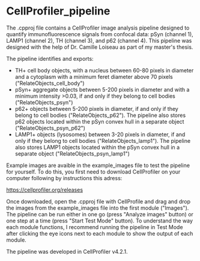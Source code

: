 # CellProfiler_pipeline

The .cpproj file contains a CellProfiler image analysis pipeline designed to quantify immunofluorescence signals from confocal data: pSyn (channel 1), LAMP1 (channel 2), TH (channel 3), and p62 (channel 4). This pipeline was designed with the help of Dr. Camille Loiseau as part of my master's thesis.

The pipeline identifies and exports:
- TH+ cell body objects, with a nucleus between 60-80 pixels in diameter and a cytoplasm with a minimum feret diameter above 70 pixels ("RelateObjects_cell_body")
- pSyn+ aggregate objects between 5-200 pixels in diameter and with a minimum intensity >0.03, if and only if they belong to cell bodies ("RelateObjects_psyn")
- p62+ objects between 5-200 pixels in diameter, if and only if they belong to cell bodies ("RelateObjects_p62"). The pipeline also stores p62 objects located within the pSyn convex hull in a separate object ("RelateObjects_psyn_p62") 
- LAMP1+ objects (lysosomes) between 3-20 pixels in diameter, if and only if they belong to cell bodies ("RelateObjects_lamp1"). The pipeline also stores LAMP1 objects located within the pSyn convex hull in a separate object ("RelateObjects_psyn_lamp1")

Example images are avaible in the example_images file to test the pipeline for yourself. To do this, you first need to download CellProfiler on your computer following by instructions this adress: 

https://cellprofiler.org/releases

Once downloaded, open the .cpproj file with CellProfile and drag and drop the images from the example_images file into the first module ("Images"). The pipeline can be run either in one go (press "Analyze images" button) or one step at a time (press "Start Test Mode" button). To understand the way each module functions, I recommend running the pipeline in Test Mode after clicking the eye icons next to each module to show the output of each module. 

The pipeline was developed in CellProfiler v4.2.1. 
